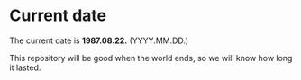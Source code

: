 # Current date

The current date is **1987.08.22.** (YYYY.MM.DD.)

This repository will be good when the world ends, so we will know how long it lasted.
